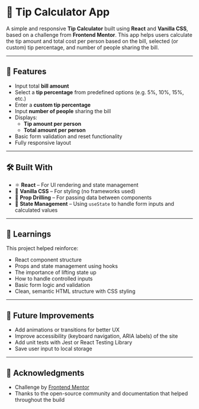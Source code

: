 # 💸 Tip Calculator App

A simple and responsive **Tip Calculator** built using **React** and **Vanilla CSS**, based on a challenge from **Frontend Mentor**. This app helps users calculate the tip amount and total cost per person based on the bill, selected (or custom) tip percentage, and number of people sharing the bill.

---

## 🧮 Features

- Input total **bill amount**
- Select a **tip percentage** from predefined options (e.g. 5%, 10%, 15%, etc.)
- Enter a **custom tip percentage**
- Input **number of people** sharing the bill
- Displays:
  - **Tip amount per person**
  - **Total amount per person**
- Basic form validation and reset functionality
- Fully responsive layout

---

## 🛠️ Built With

- ⚛️ **React** – For UI rendering and state management
- 🎨 **Vanilla CSS** – For styling (no frameworks used)
- 🧩 **Prop Drilling** – For passing data between components
- 🧠 **State Management** – Using `useState` to handle form inputs and calculated values

---


## 🧪 Learnings

This project helped reinforce:

- React component structure  
- Props and state management using hooks  
- The importance of lifting state up  
- How to handle controlled inputs  
- Basic form logic and validation  
- Clean, semantic HTML structure with CSS styling  

---

## 🎯 Future Improvements

- Add animations or transitions for better UX  
- Improve accessibility (keyboard navigation, ARIA labels) of the site 
- Add unit tests with Jest or React Testing Library  
- Save user input to local storage  

---

## 📝 Acknowledgments

- Challenge by [Frontend Mentor](https://www.frontendmentor.io/)  
- Thanks to the open-source community and documentation that helped throughout the build  
